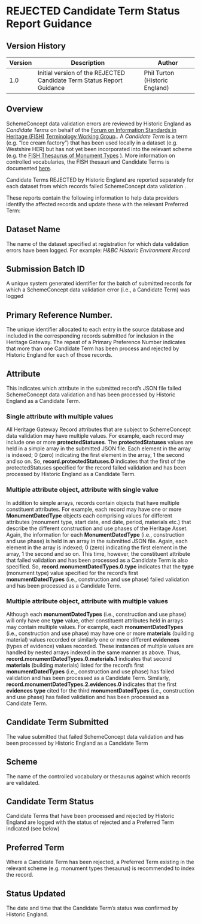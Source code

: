 
# REJECTED Candidate Term Status Report Guidance

## Version History 

Version| Description | Author 
--- | --- | --- 
1.0  | Initial version of the REJECTED Candidate Term Status Report Guidance | Phil Turton (Historic England)


## Overview
SchemeConcept data validation errors are reviewed by Historic England as *Candidate Terms* on behalf of the [Forum on Information Standards in Heritage (FISH)](https://heritage-standards.org.uk/)   [Terminology Working Group](https://heritage-standards.org.uk/working-groups/).. A *Candidate Term* is a term (e.g. “Ice cream factory”) that has been used locally in a dataset (e.g. Westshire HER) but has not yet been incorporated into the relevant scheme (e.g. the [FISH Thesaurus of Monument Types](https://heritagedata.org/live/schemes/eh_tmt2.html) ). More information on controlled vocabularies, the FISH thesauri and Candidate Terms is documented [here](https://heritage-standards.org.uk/terminology/). 

Candidate Terms REJECTED by Historic England are reported separately for each dataset from which records failed SchemeConcept data validation . 

These reports contain the following information to help data providers identify the affected records and update these with the relevant Preferred Term: 

## Dataset Name
The name of the dataset specified at registration for which data validation errors have been logged. For example: *H&BC Historic Environment Record*
## Submission Batch ID
A unique system generated identifier for the batch of submitted records for which a SchemeConcept data validation error (i.e., a Candidate Term) was logged
## Primary Reference Number.
The unique identifier allocated to each entry in the source database and included in the corresponding records submitted for inclusion in the Heritage Gateway. The repeat of a Primary Preference Number indicates that more than one Candidate Term has been process and rejected by Historic England for each of those records.
## Attribute
This indicates which attribute in the submitted record’s JSON file failed SchemeConcept data validation and has been processed by Historic England as a Candidate Term. 
### Single attribute with multiple values
All Heritage Gateway Record attributes that are subject to SchemeConcept data validation may have multiple values. 
For example, each record may include one or more **protectedStatuses**. The **protectedStatuses** values are held in a simple array in the submitted JSON file. Each element in the array is indexed; 0 (zero) indicating the first element in the array, 1 the second and so on. 
So, **record.protectedStatuses.0** indicates that the first of the protectedStatuses specified for the record failed validation and has been processed by Historic England as a Candidate Term.
### Multiple attribute object, attribute with single value
In addition to simple arrays, records contain objects that have multiple constituent attributes. For example, each record may have one or more **MonumentDatedType** objects each comprising values for different attributes (monument type, start date, end date, period, materials etc.) that describe the different construction and use phases of the Heritage Asset. 
Again, the information for each **MonumentDatedType** (i.e., construction and use phase) is held in an array in the submitted JSON file. Again, each element in the array is indexed; 0 (zero) indicating the first element in the array, 1 the second and so on. This time, however, the constituent attribute that failed validation and has been processed as a Candidate Term is also specified. 
So, **record.monumentDatedTypes.0.type** indicates that the **type** (monument type) value specified for the record’s first **monumentDatedTypes** (i.e., construction and use phase) failed validation and has been processed as a Candidate Term.

### Multiple attribute object, attribute with multiple values
Although each **monumentDatedTypes** (i.e., construction and use phase) will only have one **type** value, other constituent attributes held in arrays may contain multiple values. For example, each **monumentDatedTypes** (i.e., construction and use phase) may have one or more **materials** (building material) values recorded or similarly one or more different **evidences** (types of evidence) values recorded. These instances of multiple values are handled by nested arrays indexed in the same manner as above.
Thus, **record.monumentDatedTypes.0.materials.1** indicates that second **materials** (building materials) listed for the record’s first **monumentDatedTypes** (i.e., construction and use phase) has failed validation and has been processed as a Candidate Term.
Similarly, **record.monumentDatedTypes.2.evidences.0** indicates that the first **evidences type** cited for the third **monumentDatedTypes** (i.e., construction and use phase) has failed validation and has been processed as a Candidate Term.
## Candidate Term Submitted
The value submitted that failed SchemeConcept data validation and has been processed by Historic England as a Candidate Term
## Scheme
The name of the controlled vocabulary or thesaurus against which records are validated.
## Candidate Term Status
Candidate Terms that have been processed and rejected by Historic England are logged with the status of rejected and a Preferred Term indicated (see below)
## Preferred Term
Where a Candidate Term has been rejected, a Preferred Term existing in the relevant scheme (e.g. monument types thesaurus) is recommended to index the record. 
## Status Updated
The date and time that the Candidate Term’s status was confirmed by Historic England.

